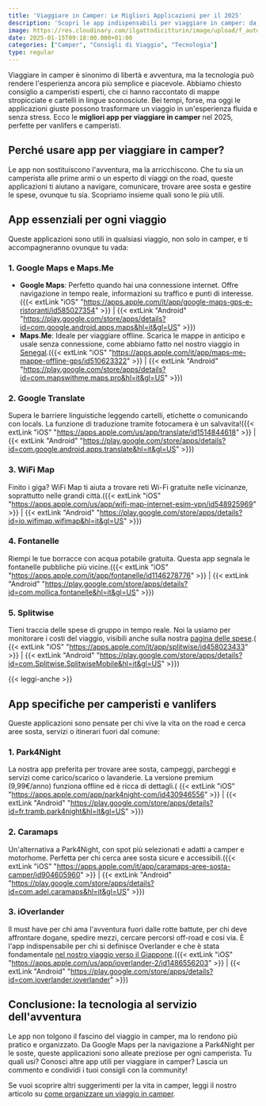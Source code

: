 ```yaml
---
title: 'Viaggiare in Camper: Le Migliori Applicazioni per il 2025'
description: 'Scopri le app indispensabili per viaggiare in camper: da Google Maps a Park4Night, organizza la tua avventura on the road con facilità.'
image: https://res.cloudinary.com/ilgattodicitturin/image/upload/f_auto,q_auto,w_800,dpr_auto/v1657879625/Articoli/app_camper_drffxr.jpg
date: 2025-01-15T09:18:00.000+01:00
categories: ["Camper", "Consigli di Viaggio", "Tecnologia"]
type: regular
---
```


Viaggiare in camper è sinonimo di libertà e avventura, ma la tecnologia può rendere l'esperienza ancora più semplice e piacevole. Abbiamo chiesto consiglio a camperisti esperti, che ci hanno raccontato di mappe stropicciate e cartelli in lingue sconosciute. Bei tempi, forse, ma oggi le applicazioni giuste possono trasformare un viaggio in un'esperienza fluida e senza stress. Ecco le **migliori app per viaggiare in camper** nel 2025, perfette per vanlifers e camperisti.

## Perché usare app per viaggiare in camper?

Le app non sostituiscono l'avventura, ma la arricchiscono. Che tu sia un camperista alle prime armi o un esperto di viaggi on the road, queste applicazioni ti aiutano a navigare, comunicare, trovare aree sosta e gestire le spese, ovunque tu sia. Scopriamo insieme quali sono le più utili.

## App essenziali per ogni viaggio

Queste applicazioni sono utili in qualsiasi viaggio, non solo in camper, e ti accompagneranno ovunque tu vada:

### 1. Google Maps e Maps.Me
- **Google Maps**: Perfetto quando hai una connessione internet. Offre navigazione in tempo reale, informazioni su traffico e punti di interesse.({{< extLink "iOS" "https://apps.apple.com/it/app/google-maps-gps-e-ristoranti/id585027354" >}} | {{< extLink "Android" "https://play.google.com/store/apps/details?id=com.google.android.apps.maps&hl=it&gl=US" >}})
- **Maps.Me**: Ideale per viaggiare offline. Scarica le mappe in anticipo e usale senza connessione, come abbiamo fatto nel nostro viaggio in [Senegal](/blog/guida-senegal-in-camper-itinerari-informazioni/).({{< extLink "iOS" "https://apps.apple.com/it/app/maps-me-mappe-offline-gps/id510623322" >}} | {{< extLink "Android" "https://play.google.com/store/apps/details?id=com.mapswithme.maps.pro&hl=it&gl=US" >}})

### 2. Google Translate
Supera le barriere linguistiche leggendo cartelli, etichette o comunicando con locals. La funzione di traduzione tramite fotocamera è un salvavita!({{< extLink "iOS" "https://apps.apple.com/us/app/translate/id1514844618" >}} | {{< extLink "Android" "https://play.google.com/store/apps/details?id=com.google.android.apps.translate&hl=it&gl=US" >}})

### 3. WiFi Map
Finito i giga? WiFi Map ti aiuta a trovare reti Wi-Fi gratuite nelle vicinanze, soprattutto nelle grandi città.({{< extLink "iOS" "https://apps.apple.com/us/app/wifi-map-internet-esim-vpn/id548925969" >}} | {{< extLink "Android" "https://play.google.com/store/apps/details?id=io.wifimap.wifimap&hl=it&gl=US" >}})

### 4. Fontanelle
Riempi le tue borracce con acqua potabile gratuita. Questa app segnala le fontanelle pubbliche più vicine.({{< extLink "iOS" "https://apps.apple.com/it/app/fontanelle/id1146278776" >}} | {{< extLink "Android" "https://play.google.com/store/apps/details?id=com.mollica.fontanelle&hl=it&gl=US" >}})

### 5. Splitwise
Tieni traccia delle spese di gruppo in tempo reale. Noi la usiamo per monitorare i costi del viaggio, visibili anche sulla nostra [pagina delle spese](https://vandipety.it/expanses/).( {{< extLink "iOS" "https://apps.apple.com/it/app/splitwise/id458023433" >}} | {{< extLink "Android" "https://play.google.com/store/apps/details?id=com.Splitwise.SplitwiseMobile&hl=it&gl=US" >}})

{{< leggi-anche >}}

## App specifiche per camperisti e vanlifers

Queste applicazioni sono pensate per chi vive la vita on the road e cerca aree sosta, servizi o itinerari fuori dal comune:

### 1. Park4Night
La nostra app preferita per trovare aree sosta, campeggi, parcheggi e servizi come carico/scarico o lavanderie. La versione premium (9,99€/anno) funziona offline ed è ricca di dettagli.( {{< extLink "iOS" "https://apps.apple.com/app/park4night-com/id430946556" >}} | {{< extLink "Android" "https://play.google.com/store/apps/details?id=fr.tramb.park4night&hl=it&gl=US" >}})

### 2. Caramaps
Un'alternativa a Park4Night, con spot più selezionati e adatti a camper e motorhome. Perfetta per chi cerca aree sosta sicure e accessibili.({{< extLink "iOS" "https://apps.apple.com/it/app/caramaps-aree-sosta-camper/id904605960" >}} | {{< extLink "Android" "https://play.google.com/store/apps/details?id=com.adel.caramaps&hl=it&gl=US" >}})

### 3. iOverlander
Il must have per chi ama l'avventura fuori dalle rotte battute, per chi deve affrontare dogane, spedire mezzi, cercare percorsi off-road e cosi via. È l'app indispensabile per chi si definisce Overlander e che è stata fondamentale [nel nostro viaggio verso il Giappone](/blog/dall-italia-al-giappone-in-van).({{< extLink "iOS" "https://apps.apple.com/us/app/ioverlander-2/id1486556203" >}} | {{< extLink "Android" "https://play.google.com/store/apps/details?id=com.ioverlander.ioverlander" >}})

## Conclusione: la tecnologia al servizio dell'avventura
Le app non tolgono il fascino del viaggio in camper, ma lo rendono più pratico e organizzato. Da Google Maps per la navigazione a Park4Night per le soste, queste applicazioni sono alleate preziose per ogni camperista. Tu quali usi? Conosci altre app utili per viaggiare in camper? Lascia un commento e condividi i tuoi consigli con la community!

Se vuoi scoprire altri suggerimenti per la vita in camper, leggi il nostro articolo su [come organizzare un viaggio in camper](/blog/organizzare-viaggio-camper-guida-completa/).

